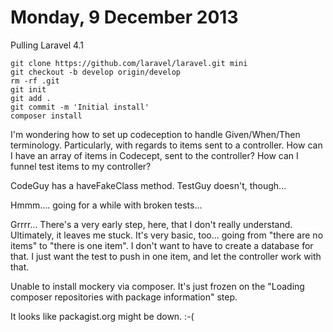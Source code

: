 Monday, 9 December 2013
=====================================
Pulling Laravel 4.1

    git clone https://github.com/laravel/laravel.git mini
    git checkout -b develop origin/develop
    rm -rf .git
    git init
    git add .
    git commit -m 'Initial install'
    composer install

I'm wondering how to set up codeception to handle Given/When/Then terminology. Particularly, with regards to items sent to a controller. How can I have an array of items in Codecept, sent to the controller? How can I funnel test items to my controller?

CodeGuy has a haveFakeClass method. TestGuy doesn't, though...

Hmmm.... going for a while with broken tests...

Grrrr... There's a very early step, here, that I don't really understand. Ultimately, it leaves me stuck. It's very basic, too... going from "there are no items" to "there is one item". I don't want to have to create a database for that. I just want the test to push in one item, and let the controller work with that.

Unable to install mockery via composer. It's just frozen on the "Loading composer repositories with package information" step.

It looks like packagist.org might be down. :-(




